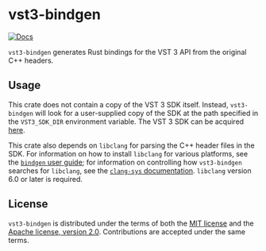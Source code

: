# vst3-bindgen

[![Docs](https://github.com/coupler-rs/vst3-bindgen/actions/workflows/docs.yml/badge.svg?branch=master)](https://coupler.rs/vst3-bindgen/)

`vst3-bindgen` generates Rust bindings for the VST 3 API from the original C++ headers.

## Usage

This crate does not contain a copy of the VST 3 SDK itself. Instead, `vst3-bindgen` will look for a user-supplied copy of the SDK at the path specified in the `VST3_SDK_DIR` environment variable. The VST 3 SDK can be acquired [here](https://github.com/steinbergmedia/vst3sdk).

This crate also depends on `libclang` for parsing the C++ header files in the SDK. For information on how to install `libclang` for various platforms, see the [`bindgen` user guide](https://rust-lang.github.io/rust-bindgen/requirements.html#clang); for information on controlling how `vst3-bindgen` searches for `libclang`, see the [`clang-sys` documentation](https://github.com/KyleMayes/clang-sys#readme). `libclang` version 6.0 or later is required.

## License

`vst3-bindgen` is distributed under the terms of both the [MIT license](LICENSE-MIT) and the [Apache license, version 2.0](LICENSE-APACHE). Contributions are accepted under the same terms.
